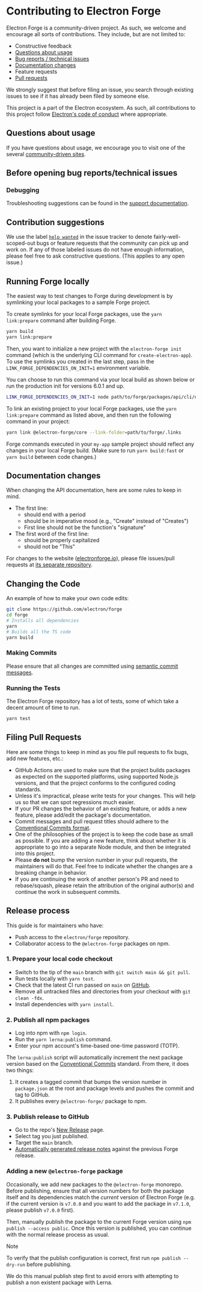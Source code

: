 # Contributing to Electron Forge

Electron Forge is a community-driven project. As such, we welcome and encourage all sorts of
contributions. They include, but are not limited to:

- Constructive feedback
- [Questions about usage](#questions-about-usage)
- [Bug reports / technical issues](#before-opening-bug-reportstechnical-issues)
- [Documentation changes](#documentation-changes)
- Feature requests
- [Pull requests](#filing-pull-requests)

We strongly suggest that before filing an issue, you search through existing issues to see
if it has already been filed by someone else.

This project is a part of the Electron ecosystem. As such, all contributions to this project follow
[Electron's code of conduct](https://github.com/electron/electron/blob/main/CODE_OF_CONDUCT.md)
where appropriate.

## Questions about usage

If you have questions about usage, we encourage you to visit one of the several [community-driven
sites](https://github.com/electron/electron#community).

## Before opening bug reports/technical issues

### Debugging

Troubleshooting suggestions can be found in the [support
documentation](https://github.com/electron/forge/blob/main/SUPPORT.md#troubleshooting).

## Contribution suggestions

We use the label [`help wanted`](https://github.com/electron/forge/issues?q=is%3Aopen+is%3Aissue+label%3A%22help+wanted%22)
in the issue tracker to denote fairly-well-scoped-out bugs or feature requests that the community
can pick up and work on. If any of those labeled issues do not have enough information, please feel
free to ask constructive questions. (This applies to any open issue.)

## Running Forge locally

The easiest way to test changes to Forge during development is by symlinking your local packages
to a sample Forge project.

To create symlinks for your local Forge packages, use the `yarn link:prepare` command after
building Forge.

```sh
yarn build
yarn link:prepare
```

Then, you want to initialize a new project with the `electron-forge init` command (which is the
underlying CLI command for `create-electron-app`). To use the symlinks you created in the last step,
pass in the `LINK_FORGE_DEPENDENCIES_ON_INIT=1` environment variable.

You can choose to run this command via your local build as shown below or run the production init
for versions 6.0.1 and up.

```sh
LINK_FORGE_DEPENDENCIES_ON_INIT=1 node path/to/forge/packages/api/cli/dist/electron-forge-init.js my-app
```

To link an existing project to your local Forge packages, use the `yarn link:prepare` command as listed
above, and then run the following command in your project:

```sh
yarn link @electron-forge/core --link-folder=path/to/forge/.links
```

Forge commands executed in your `my-app` sample project should reflect any changes in your local
Forge build. (Make sure to run `yarn build:fast` or `yarn build` between code changes.)

## Documentation changes

When changing the API documentation, here are some rules to keep in mind.

- The first line:
  - should end with a period
  - should be in imperative mood (e.g., "Create" instead of "Creates")
  - First line should not be the function's "signature"
- The first word of the first line:
  - should be properly capitalized
  - should not be "This"

For changes to the website ([electronforge.io](https://www.electronforge.io)), please file
issues/pull requests at [its separate repository](https://github.com/electron-forge/electron-forge-docs).

## Changing the Code

An example of how to make your own code edits:

```bash
git clone https://github.com/electron/forge
cd forge
# Installs all dependencies
yarn
# Builds all the TS code
yarn build
```

### Making Commits

Please ensure that all changes are committed using [semantic commit messages](https://github.com/bcoe/conventional-changelog-standard/blob/master/convention.md).

### Running the Tests

The Electron Forge repository has a lot of tests, some of which take a decent
amount of time to run.

```bash
yarn test
```

## Filing Pull Requests

Here are some things to keep in mind as you file pull requests to fix bugs, add new features, etc.:

- GitHub Actions are used to make sure that the project builds packages as expected on the
  supported platforms, using supported Node.js versions, and that the project conforms to the
  configured coding standards.
- Unless it's impractical, please write tests for your changes. This will help us so that we can
  spot regressions much easier.
- If your PR changes the behavior of an existing feature, or adds a new feature, please add/edit
  the package's documentation.
- Commit messages and pull request titles should adhere to the [Conventional Commits
  format](https://www.conventionalcommits.org/en/v1.0.0/).
- One of the philosophies of the project is to keep the code base as small as possible. If you are
  adding a new feature, think about whether it is appropriate to go into a separate Node module,
  and then be integrated into this project.
- Please **do not** bump the version number in your pull requests, the maintainers will do that.
  Feel free to indicate whether the changes are a breaking change in behavior.
- If you are continuing the work of another person's PR and need to rebase/squash, please retain the
  attribution of the original author(s) and continue the work in subsequent commits.

## Release process

This guide is for maintainers who have:

- Push access to the `electron/forge` repository.
- Collaborator access to the `@electron-forge` packages on npm.

### 1. Prepare your local code checkout

- Switch to the tip of the `main` branch with `git switch main && git pull`.
- Run tests locally with `yarn test`.
- Check that the latest CI run passed on `main` on [GitHub](https://github.com/electron/forge/actions?query=workflow:CI).
- Remove all untracked files and directories from your checkout with `git clean -fdx`.
- Install dependencies with `yarn install`.

### 2. Publish all npm packages

- Log into npm with `npm login`.
- Run the `yarn lerna:publish` command.
- Enter your npm account's time-based one-time password (TOTP).

The `lerna:publish` script will automatically increment the next package version based on the
[Conventional Commits](https://www.conventionalcommits.org/en/v1.0.0/) standard. From there, it does two things:

1. It creates a tagged commit that bumps the version number in `package.json` at the root and package levels
   and pushes the commit and tag to GitHub.
1. It publishes every `@electron-forge/` package to npm.

### 3. Publish release to GitHub

- Go to the repo's [New Release](https://github.com/electron/forge/releases/new) page.
- Select tag you just published.
- Target the `main` branch.
- [Automatically generated release notes](https://docs.github.com/en/repositories/releasing-projects-on-github/automatically-generated-release-notes)
  against the previous Forge release.

### Adding a new `@electron-forge` package

Occasionally, we add new packages to the `@electron-forge` monorepo. Before publishing, ensure that all
version numbers for both the package itself and its dependencies match the _current_ version of Electron
Forge (e.g. if the current version is `v7.0.0` and you want to add the package in `v7.1.0`, please publish
`v7.0.0` first).

Then, manually publish the package to the current Forge version using `npm publish --access public`.
Once this version is published, you can continue with the normal release process as usual.

> [!NOTE]
> To verify that the publish configuration is correct, first run `npm publish --dry-run`
> before publishing.

We do this manual publish step first to avoid errors with attempting to publish a non existent package
with Lerna.

